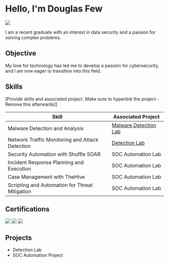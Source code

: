 # Hello, I'm Douglas Few
<a href="https://linkedin.com/in/douglasfew"><img src="https://img.shields.io/badge/-LinkedIn-0072b1?&style=for-the-badge&logo=linkedin&logoColor=white" /></a>

I am a recent graduate with an interest in data security and a passion for solving complex problems.

## Objective

My love for technology has led me to develop a passion for cybersecurity, and I am now eager to transition into this field.

## Skills
[Provide skills and associated project. Make sure to hyperlink the project - Remove this afterwards]]

| Skill                                         | Associated Project         |
|-----------------------------------------------|----------------------------|
| Malware Detection and Analysis          | <a href="https://github.com/DougFew/Malware-Detection-Lab">Malware Detection Lab</a>|
| Network Traffic Monitoring and Attack Detection | <a href="https://google.com">Detection Lab</a>|
| Security Automation with Shuffle SOAR         | SOC Automation Lab|
| Incident Response Planning and Execution      | SOC Automation Lab|
| Case Management with TheHive                  | SOC Automation Lab|
| Scripting and Automation for Threat Mitigation | SOC Automation Lab|

## Certifications

<div>
<img src="https://img.shields.io/badge/-CySA%2B-2A2E5B?&style=for-the-badge&logo=CompTIA&logoColor=white" />
<img src="https://img.shields.io/badge/-Network%2B-007ACC?&style=for-the-badge&logo=CompTIA&logoColor=white" />
<img src="https://img.shields.io/badge/-Certified%20in%20Cybersecurity-006B5D?&style=for-the-badge&logo=ISC2&logoColor=white" />
</div>

## Projects
- Detection Lab
- SOC Automation Project
